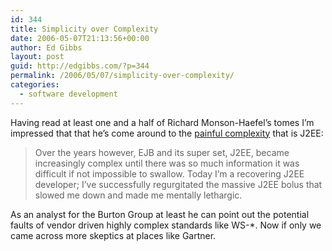 ```yaml
---
id: 344
title: Simplicity over Complexity
date: 2006-05-07T21:13:56+00:00
author: Ed Gibbs
layout: post
guid: http://edgibbs.com/?p=344
permalink: /2006/05/07/simplicity-over-complexity/
categories:
  - software development
---
```

Having read at least one and a half of Richard Monson-Haefel&#8217;s tomes I&#8217;m impressed that that he&#8217;s come around to the [painful complexity](http://rmh.blogs.com/weblog/2006/05/the_snake_that_.html) that is J2EE:

> Over the years however, EJB and its super set, J2EE, became increasingly complex until there was so much information it was difficult if not impossible to swallow. Today I&#8217;m a recovering J2EE developer; I&#8217;ve successfully regurgitated the massive J2EE bolus that slowed me down and made me mentally lethargic.

As an analyst for the Burton Group at least he can point out the potential faults of vendor driven highly complex standards like WS-*. Now if only we came across more skeptics at places like Gartner.
